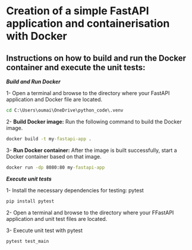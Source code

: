 # **Creation of a simple FastAPI application and containerisation with Docker**

## Instructions on how to build and run the Docker container and execute the unit tests:

***Build and Run Docker***

1- Open a terminal and browse to the directory where your FastAPI application and Docker file are located.

```bat
cd C:\Users\oumai\OneDrive\python_code\.venv
```

2- **Build Docker image:** Run the following command to build the Docker image.
```bat
docker build -t my-fastapi-app .
```

3- **Run Docker container:** After the image is built successfully, start a Docker container based on that image.

```bat
docker run -dp 8080:80 my-fastapi-app
```
***Execute unit tests***

1- Install the necessary dependencies for testing: pytest

```bat
pip install pytest
```

2- Open a terminal and browse to the directory where your FFastAPI application and unit test files are located.

3- Execute unit test with pytest

```bat
pytest test_main
```

